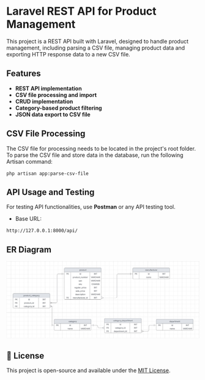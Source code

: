 # Laravel REST API for Product Management
This project is a REST API built with Laravel, designed to handle product management, including parsing a CSV file, managing product data and exporting HTTP response data to a new CSV file.

## Features
 - **REST API implementation**
 - **CSV file processing and import**
 - **CRUD implementation**
 - **Category-based product filtering**
 - **JSON data export to CSV file**

## CSV File Processing
The CSV file for processing needs to be located in the project's root folder.  
To parse the CSV file and store data in the database, run the following Artisan command:
```
php artisan app:parse-csv-file
```
## API Usage and Testing
For testing API functionalities, use **Postman** or any API testing tool.

- Base URL:
```
http://127.0.0.1:8000/api/
```

## ER Diagram
![ER Diagram](public/img/er_diagram.png)

## 📜 License
This project is open-source and available under the [MIT License](LICENSE).